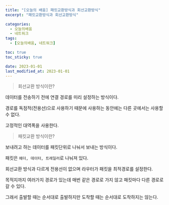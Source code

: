 ```yaml
---
title: "[오늘의 배움] 패킷교환방식과 회선교환방식"
excerpt: "패킷교환방식과 회선교환방식"

categories:
  - 오늘의배움
  - 네트워크
tags:
  - [오늘의배움, 네트워크]

toc: true
toc_sticky: true

date: 2023-01-01
last_modified_at: 2023-01-01
---
```


> 회선교환 방식이란?

데이터를 전송하기 전에 연결 경로를 미리 설정하는 방식이다.

경로를 독점적(전용선)으로 사용하기 때문에 사용하는 동안에는 다른 곳에서는 사용할 수 없다.

고정적인 대역폭을 사용한다.

> 패킷교환 방식이란?

보내려고 하는 데이터를 패킷단위로 나눠서 보내는 방식이다.

패킷은 `헤더, 데이터, 트레일러`로 나눠져 있다.

회선교환 방식과 다르게 전용선이 없으며 라우터가 패킷을 최적경로를 설정한다.

목적지까지 여러가지 경로가 있는데 매번 같은 경로로 가지 않고 패킷마다 다른 경로로 갈 수 있다.

그래서 출발할 때는 순서대로 출발하지만 도착할 때는 순서대로 도착하지는 않는다.
